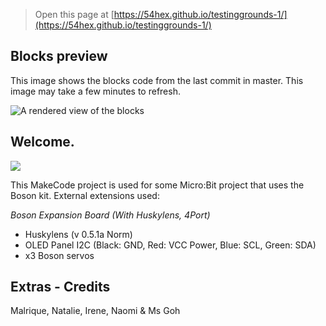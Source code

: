 
> Open this page at [https://54hex.github.io/testinggrounds-1/](https://54hex.github.io/testinggrounds-1/)

## Blocks preview

This image shows the blocks code from the last commit in master.
This image may take a few minutes to refresh.

![A rendered view of the blocks](https://github.com/54hex/testinggrounds-1/raw/master/.github/makecode/blocks.png)

## Welcome.
<img src = "https://img.shields.io/badge/micro:bit-00ED00?style=for-the-badge&logo=micro:bit&logoColor=white">

This MakeCode project is used for some Micro:Bit project that uses the Boson kit. 
External extensions used: 

*Boson Expansion Board (With Huskylens, 4Port)* 
- Huskylens (v 0.5.1a Norm) 
- OLED Panel I2C 
(Black: GND, Red: VCC Power, Blue: SCL, Green: SDA) 
- x3 Boson servos 



## Extras - Credits 

Malrique, Natalie, Irene, Naomi & Ms Goh 
 
